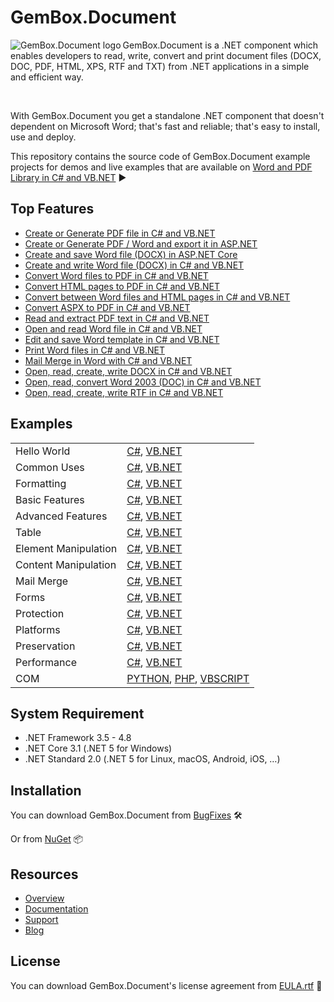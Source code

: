 # GemBox.Document

<img src="https://www.gemboxsoftware.com/images/NugetGbd.png" alt="GemBox.Document logo" align="left" />

GemBox.Document is a .NET component which enables developers to read, write, convert and print document files (DOCX, DOC, PDF, HTML, XPS, RTF and TXT) from .NET applications in a simple and efficient way.

<br/>

With GemBox.Document you get a standalone .NET component that doesn't dependent on Microsoft Word; that's fast and reliable; that's easy to install, use and deploy.

This repository contains the source code of GemBox.Document example projects for demos and live examples that are available on [Word and PDF Library in C# and VB.NET](https://www.gemboxsoftware.com/document/examples/c-sharp-vb-net-word-pdf-library/801) ▶

## Top Features

* [Create or Generate PDF file in C# and VB.NET](https://www.gemboxsoftware.com/document/articles/c-sharp-vb-net-create-generate-pdf)
* [Create or Generate PDF / Word and export it in ASP.NET](https://www.gemboxsoftware.com/document/examples/asp-net-create-generate-export-pdf-word/5101)
* [Create and save Word file (DOCX) in ASP.NET Core](https://www.gemboxsoftware.com/document/examples/asp-net-core-create-word-docx-pdf/5601)
* [Create and write Word file (DOCX) in C# and VB.NET](https://www.gemboxsoftware.com/document/examples/c-sharp-vb-net-create-write-word-file/302)
* [Convert Word files to PDF in C# and VB.NET](https://www.gemboxsoftware.com/document/examples/c-sharp-convert-word-to-pdf/304)
* [Convert HTML pages to PDF in C# and VB.NET](https://www.gemboxsoftware.com/document/examples/c-sharp-convert-html-to-pdf/307)
* [Convert between Word files and HTML pages in C# and VB.NET](https://www.gemboxsoftware.com/document/examples/c-sharp-convert-word-to-from-html/105)
* [Convert ASPX to PDF in C# and VB.NET](https://www.gemboxsoftware.com/document/articles/convert-aspx-to-pdf)
* [Read and extract PDF text in C# and VB.NET](https://www.gemboxsoftware.com/document/examples/c-sharp-read-extract-pdf-text/305)
* [Open and read Word file in C# and VB.NET](https://www.gemboxsoftware.com/document/examples/c-sharp-vb-net-open-read-word-file/301)
* [Edit and save Word template in C# and VB.NET](https://www.gemboxsoftware.com/document/examples/c-sharp-vb-net-edit-save-word-template/303)
* [Print Word files in C# and VB.NET](https://www.gemboxsoftware.com/document/examples/c-sharp-vb-net-print-word/351)
* [Mail Merge in Word with C# and VB.NET](https://www.gemboxsoftware.com/document/examples/c-sharp-vb-net-mail-merge-word/901)
* [Open, read, create, write DOCX in C# and VB.NET](https://www.gemboxsoftware.com/document/articles/c-sharp-vb-net-docx)
* [Open, read, convert Word 2003 (DOC) in C# and VB.NET](https://www.gemboxsoftware.com/document/articles/c-sharp-vb-net-word-2003-doc)
* [Open, read, create, write RTF in C# and VB.NET](https://www.gemboxsoftware.com/document/articles/c-sharp-vb-net-rtf)

## Examples

| | |
| --- | --- |
| Hello World | [C#](https://github.com/GemBoxLtd/GemBox.Document.Examples/tree/master/C%23/Hello%20World), [VB.NET](https://github.com/GemBoxLtd/GemBox.Document.Examples/tree/master/VB.NET/Hello%20World) |
| Common Uses | [C#](https://github.com/GemBoxLtd/GemBox.Document.Examples/tree/master/C%23/Common%20Uses), [VB.NET](https://github.com/GemBoxLtd/GemBox.Document.Examples/tree/master/VB.NET/Common%20Uses) |
| Formatting | [C#](https://github.com/GemBoxLtd/GemBox.Document.Examples/tree/master/C%23/Formatting), [VB.NET](https://github.com/GemBoxLtd/GemBox.Document.Examples/tree/master/VB.NET/Formatting) |
| Basic Features | [C#](https://github.com/GemBoxLtd/GemBox.Document.Examples/tree/master/C%23/Basic%20Features), [VB.NET](https://github.com/GemBoxLtd/GemBox.Document.Examples/tree/master/VB.NET/Basic%20Features) |
| Advanced Features | [C#](https://github.com/GemBoxLtd/GemBox.Document.Examples/tree/master/C%23/Advanced%20Features), [VB.NET](https://github.com/GemBoxLtd/GemBox.Document.Examples/tree/master/VB.NET/Advanced%20Features) |
| Table | [C#](https://github.com/GemBoxLtd/GemBox.Document.Examples/tree/master/C%23/Table), [VB.NET](https://github.com/GemBoxLtd/GemBox.Document.Examples/tree/master/VB.NET/Table) |
| Element Manipulation | [C#](https://github.com/GemBoxLtd/GemBox.Document.Examples/tree/master/C%23/Element%20Manipulation), [VB.NET](https://github.com/GemBoxLtd/GemBox.Document.Examples/tree/master/VB.NET/Element%20Manipulation) |
| Content Manipulation | [C#](https://github.com/GemBoxLtd/GemBox.Document.Examples/tree/master/C%23/Content%20Manipulation), [VB.NET](https://github.com/GemBoxLtd/GemBox.Document.Examples/tree/master/VB.NET/Content%20Manipulation) |
| Mail Merge | [C#](https://github.com/GemBoxLtd/GemBox.Document.Examples/tree/master/C%23/Mail%20Merge), [VB.NET](https://github.com/GemBoxLtd/GemBox.Document.Examples/tree/master/VB.NET/Mail%20Merge) |
| Forms | [C#](https://github.com/GemBoxLtd/GemBox.Document.Examples/tree/master/C%23/Forms), [VB.NET](https://github.com/GemBoxLtd/GemBox.Document.Examples/tree/master/VB.NET/Forms) |
| Protection | [C#](https://github.com/GemBoxLtd/GemBox.Document.Examples/tree/master/C%23/Protection), [VB.NET](https://github.com/GemBoxLtd/GemBox.Document.Examples/tree/master/VB.NET/Protection) |
| Platforms | [C#](https://github.com/GemBoxLtd/GemBox.Document.Examples/tree/master/C%23/Platforms), [VB.NET](https://github.com/GemBoxLtd/GemBox.Document.Examples/tree/master/VB.NET/Platforms) |
| Preservation | [C#](https://github.com/GemBoxLtd/GemBox.Document.Examples/tree/master/C%23/Preservation), [VB.NET](https://github.com/GemBoxLtd/GemBox.Document.Examples/tree/master/VB.NET/Preservation) |
| Performance | [C#](https://github.com/GemBoxLtd/GemBox.Document.Examples/tree/master/C%23/Performance), [VB.NET](https://github.com/GemBoxLtd/GemBox.Document.Examples/tree/master/VB.NET/Performance) |
| COM | [PYTHON](https://github.com/GemBoxLtd/GemBox.Document.Examples/blob/master/PYTHON%2C%20PHP%2C%20VBSCRIPT/Program.py), [PHP](https://github.com/GemBoxLtd/GemBox.Document.Examples/blob/master/PYTHON%2C%20PHP%2C%20VBSCRIPT/Program.php), [VBSCRIPT](https://github.com/GemBoxLtd/GemBox.Document.Examples/blob/master/PYTHON%2C%20PHP%2C%20VBSCRIPT/Program.asp) |

## System Requirement

* .NET Framework 3.5 - 4.8
* .NET Core 3.1 (.NET 5 for Windows)
* .NET Standard 2.0 (.NET 5 for Linux, macOS, Android, iOS, …)

## Installation

You can download GemBox.Document from [BugFixes](https://www.gemboxsoftware.com/document/downloads/bugfixes.html) 🛠️

Or from [NuGet](https://www.nuget.org/packages/GemBox.Document/) 📦

## Resources

* [Overview](https://www.gemboxsoftware.com/document)
* [Documentation](https://www.gemboxsoftware.com/document/docs/introduction.html)
* [Support](https://www.gemboxsoftware.com/document/support)
* [Blog](https://www.gemboxsoftware.com/gembox-document)

## License

You can download GemBox.Document's license agreement from [EULA.rtf](https://www.gemboxsoftware.com/EULA.rtf) 📝
